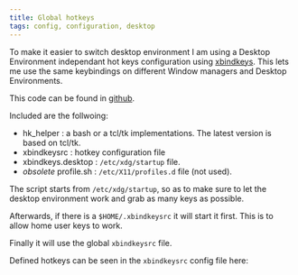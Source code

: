 ```yaml
---
title: Global hotkeys
tags: config, configuration, desktop
---
```

To make it easier to switch desktop environment I am using 
a Desktop Environment independant hot keys configuration using
[xbindkeys][xbindkeys].  This lets me use the same
keybindings on different Window managers and Desktop Environments.

This code can be found in [github][code].

Included are the follwoing:

- hk_helper : a bash or a tcl/tk implementations.  The latest
  version is based on tcl/tk.
- xbindkeysrc : hotkey configuration file
- xbindkeys.desktop : `/etc/xdg/startup` file.
- *obsolete* profile.sh : `/etc/X11/profiles.d` file (not used).

The script starts from `/etc/xdg/startup`, so as to make sure to 
let the desktop environment work and grab as many keys as possible.

Afterwards, if there is a `$HOME/.xbindkeysrc` it will start it first.
This is to allow home user keys to work.

Finally it will use the global `xbindkeysrc` file.

Defined hotkeys can be seen in the `xbindkeysrc` config file here:

<script src="https://tortugalabs.github.io/embed-like-gist/embed.js?style=github&showBorder=on&showLineNumbers=on&showFileMeta=on&showCopy=on&fetchFromJsDelivr=on&target=https://github.com/alejandroliu/0ink.net/blob/master/snippets/global-hotkeys/xbindkeysrc"></script>


  [code]: https://github.com/alejandroliu/0ink.net/tree/master/snippets/global-hotkeys
  [xbindkeys]: https://www.nongnu.org/xbindkeys/
